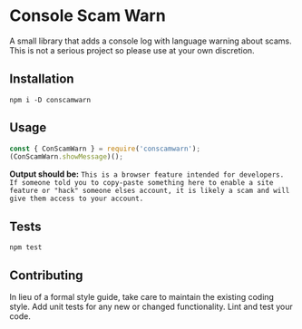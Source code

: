 Console Scam Warn
=========

A small library that adds a console log with language warning about scams. This is not a serious project so please use at your own discretion.

## Installation

`npm i -D conscamwarn`

## Usage

```typescript
const { ConScamWarn } = require('conscamwarn');
(ConScamWarn.showMessage)();
```

**Output should be:** `This is a browser feature intended for developers. If someone told you to copy-paste something here to enable a site feature or "hack" someone elses account, it is likely a scam and will give them access to your account.`

## Tests

`npm test`

## Contributing

In lieu of a formal style guide, take care to maintain the existing coding style. Add unit tests for any new or changed functionality. Lint and test your code.
